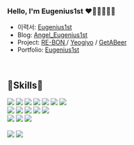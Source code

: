 ### Hello, I'm Eugenius1st ❤️🧡💛💚💙💜

<!--
**Eugenius1st/Eugenius1st** is a ✨ _special_ ✨ repository because its `README.md` (this file) appears on your GitHub profile.

Here are some ideas to get you started:

- 🔭 I’m currently working on ...
-  I’m currently learning ...
- 👯 I’m looking to collaborate on ...
- 🤔 I’m looking for help with ...
-  Ask me about ...
-  How to reach me: ...
- 😄 Pronouns: ...⚡🎨
-  Fun fact: ...
  <img src="https://img.shields.io/badge/표시할이름-색상?style=for-the-badge&logo=기술스택아이콘&logoColor=white">
-->

- 이력서: <a href="https://www.notion.so/49bf0731e6e64a76a923d4c9f4538d9e">Eugenius1st</a>
- Blog: <a href="https://velog.io/@angel_eugnen">Angel_Eugenius1st</a> 
- Project: <span><a href="https://github.com/RE-BON">RE-BON </a> / <a href="https://github.com/Eugenius1st/yeogiyo">Yeogiyo</a>  /  <a href="https://github.com/GetA-BEER/GetABeer">GetABeer</a></span>
- Portfolio: <span><a href="https://eugenius1st.vercel.app/">Eugenius1st </a><span>
<br/>  

<div align="">
<h2>🌱Skills🌱</h2>
    <img src="https://img.shields.io/badge/HTML5-E34F26?&logo=HTML5&logoColor=white">
    <img src="https://img.shields.io/badge/CSS3-1572B6?&logo=CSS3&logoColor=white">
    <img src="https://img.shields.io/badge/JavaScript-F7DF1E?&logo=JavaScript&logoColor=white">
    <img src="https://img.shields.io/badge/React-61DAFB?&logo=React&logoColor=white">
    <img src="https://img.shields.io/badge/TypeScript-3178C6?&logo=TypeScript&logoColor=white">
    <img src="https://img.shields.io/badge/Next.js-000000?&logo=Next.js&logoColor=white"> 
    <img src="https://img.shields.io/badge/Python-3776AB?&logo=Python&logoColor=white"> 
  <br/>
    <img src="https://img.shields.io/badge/Tailwind CSS-06B6D4?&logo=Tailwind CSS&logoColor=white"> 
    <img src="https://img.shields.io/badge/styledComponents-DB7093?&logo=styled-components&logoColor=white">
    <img src="https://img.shields.io/badge/React Query-FF4154?&logo=React Query&logoColor=white">
    <img src="https://img.shields.io/badge/Axios-5A29E4?&logo=Axios&logoColor=white">
    <img src="https://img.shields.io/badge/Vercel-000000?&logo=Vercel&logoColor=white">
  <br/>
    <img src="https://img.shields.io/badge/Figma-F24E1E?&logo=Figma&logoColor=white"> 
    <img src="https://img.shields.io/badge/Adobe Photoshop-31A8FF?&logo=Adobe Photoshop&logoColor=white">
    <img src="https://img.shields.io/badge/Adobe Illustrator-FF9A00?&logo=Adobe Illustrator&logoColor=white">  
</div>    
<br/>


<!--  <img align='' src="https://github-readme-stats.vercel.app/api?username=Eugenius1st&show_icons=true&theme=synthwave">  
  


 <h2>🔥States🔥</h2>
  [![Eugenius1st's GitHub stats](https://github-readme-stats.vercel.app/api?username=Eugenius1st&show_icons=true&theme=synthwave)](https://github.com/Eugenius1st/github-readme-stats) -->
  <div align="">
<img align='' src="http://mazassumnida.wtf/api/v2/generate_badge?boj=eugenius1st">
<img align='' src="https://github-readme-stats.vercel.app/api/top-langs/?username=Eugenius1st&layout=compact&theme=synthwave">

  
</div>

